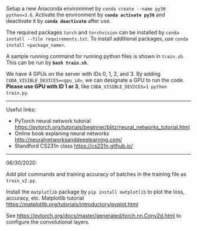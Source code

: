 Setup a new Anaconda environmnet by `conda create --name py36 python=3.6`.
Activate the environment by **`conda activate py36`** and deactivate it by **`conda deactivate`** after use.

The required packages `torch` and `torchvision` can be installed by `conda install --file requirements.txt`.
To install additional packages, use `conda install <package_name>`.

A sample running command for running python files is shown in `train.sh`. This can be run by **`bash train.sh`**.

We have 4 GPUs on the server with IDs 0, 1, 2, and 3. By adding `CUDA_VISIBLE_DEVICES=<gpu_id>`, we can designate a GPU to run the code. **Please use GPU with ID 1 or 3**, like `CUDA_VISIBLE_DEVICES=1 python train.py`.

---

Useful links:
- PyTorch neural network tutorial https://pytorch.org/tutorials/beginner/blitz/neural_networks_tutorial.html
- Online book explaning neural networks http://neuralnetworksanddeeplearning.com/
- Standford CS231n class https://cs231n.github.io/

---

06/30/2020:

Add plot commands and training accuracy of batches in the training file as `train_v2.py`.

Install the `matplotlib` package by `pip install matplotlib` to plot the loss, accuracy, etc.
Matplotlib tutorial https://matplotlib.org/tutorials/introductory/pyplot.html

See https://pytorch.org/docs/master/generated/torch.nn.Conv2d.html to configure the convolutional layers.
